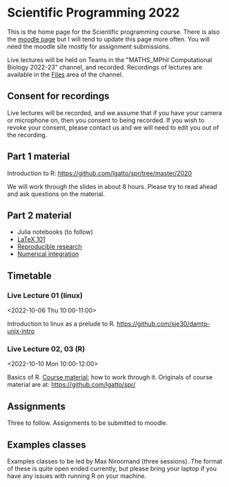 # Scientific Programming 2022

This is the home page for the Scientific programming course.  There is
also the [moodle
page](https://www.vle.cam.ac.uk/course/view.php?id=245192) but I will
tend to update this page more often.  You will need the moodle site
mostly for assignment submissions.

Live lectures will be held on Teams in the "MATHS_MPhil Computational
Biology 2022-23" channel, and recorded.  Recordings of lectures are
available in the [Files](https://universityofcambridgecloud.sharepoint.com/:f:/r/sites/DAMTP_MPhilinComputationalBiologyTeam2022-23/Shared%20Documents/Scientific%20Programming%202022/Recordings?csf=1&web=1&e=9kOVvg) area of the channel.

## Consent for recordings

Live lectures will be recorded, and we assume that if you have your
camera or microphone on, then you consent to being recorded.  If you
wish to revoke your consent, please contact us and we will need to
edit you out of the recording.

## Part 1 material

Introduction to R: https://github.com/lgatto/spr/tree/master/2020

We will work through the slides in about 8 hours.  Please try to read
ahead and ask questions on the material.

## Part 2 material 

- Julia notebooks (to follow)
- [LaTeX 101](https://github.com/sje30/latex101/blob/master/latex101.pdf)
- [Reproducible research](https://github.com/lgatto/spr/blob/master/rr/rr3.pdf)
- [Numerical integration](de.pdf)



## Timetable

###  Live Lecture 01 (linux)
<2022-10-06 Thu 10:00-11:00>

Introduction to linux as a prelude to R.
https://github.com/sje30/damtp-unix-intro

###  Live Lecture 02, 03 (R)
<2022-10-10 Mon 10:00-12:00>

Basics of R.  [Course material](spr2022.pdf); how to work through it.
Originals of course material are at: https://github.com/lgatto/spr/


<!-- Extra books to consider:  -->
<!-- [Dynamic models in Biology](https://github.com/ellner/DMB-supplements) -->
<!-- -- good for the handout with exercises. -->

<!-- [A First Course in Statistical Programming with R](https://www.cambridge.org/highereducation/books/a-first-course-in-statistical-programming-with-r/0CEDD40A37D273025535A03F1156A2CF#overview) -->
<!-- now in 3rd edition. -->

<!-- [Modern statistics for modern biology](https://www.huber.embl.de/msmb/). -->





<!-- ###  live Lecture 3 (R) -->
<!-- <2021-10-15 Fri 09:00-10:00> -->

<!-- Aims: -->

<!-- - Role of examples classes (introduce Max if available) -->
<!-- - review deadline for A1 (default 27th October). -->
<!-- - finish permutation testing from neuRo. -->
<!-- - [introduction to latex](https://github.com/sje30/latex101) live demo -->
<!--   of running it from command line and with [overleaf](https://overleaf.com) -->
<!-- - Q&A (perhaps unrecorded if that helps with discussions). -->




<!-- ###  Live Lecture 4 (R) -->
<!-- <2021-10-20 Wed 09:00-10:00> -->

<!-- Aims: -->

<!-- - Main opportunity for questions on assignment 1. -->
<!-- - Review of lecture material from part I up to page 116 (end of -->
<!--   section on objects). -->

<!-- ###  Live Lecture 5 (R) -->
<!-- <2021-10-22 Fri 09:00-10:00> -->

<!-- (New Part 2 topic.) Using github for your work.  Please get a github -->
<!-- account beforehand; get a student account -->
<!-- https://education.github.com/pack to ensure you get the 'Pro' features -->
<!-- like private repositories. -->

<!-- To cover: version control, markdown, issues, '.', binder. -->

<!-- See: [github](github) folder for materials, and for the final -->
<!-- repository, see https://github.com/sje30/darts -->

<!-- Recommendation from class for 'github desktop' client -->
<!-- https://desktop.github.com/ to ease use of working with github. -->
	
<!-- ###  Live Lecture 6 (R) -->
<!-- <2021-10-27 Wed 09:00-10:00> -->

<!-- Aims: -->
<!-- - Review of lecture material from part I up to end of document. -->
<!-- - Assignment 2 to be handed out, with suggested two-week deadline. -->
<!-- - Reproducible research (part 2 lectures: RR 0, RR 1 (Make), RR 2 (knitr). -->
<!-- - Introduction to optimisation -- simulated annealing. [Kirkpatrick et al 1983](https://paperpile.com/app/p/c885cc7d-488e-0352-82ad-0de4045427c9). -->

<!-- ###  Live Lecture 7 (R) -->
<!-- <2021-10-29 Fri 09:00-10:00> -->

<!-- Part 2: Numerical integration. [de.pdf](de.pdf) -->

<!-- ###  Live Lecture 8 (R) -->
<!-- <2021-11-03 Wed 09:00-10:00> -->

<!-- Feedback session on assignment 1.  Questions on assignment 2. -->

<!-- ###  Live Lecture 9 (R) -->
<!-- <2021-11-05 Fri 09:00-10:00> -->

<!-- Conclusions; next steps. -->

<!-- - GGPLOT Third edition in prep: https://ggplot2-book.org/ -->
<!-- - R for Data Science https://r4ds.had.co.nz/ -->
<!-- - Markdown, Bookdown https://bookdown.org/ -->

<!-- Assignment 3 to be handed out. -->

## Assignments

Three to follow.  Assignments to be submitted to moodle.


<!-- [Assignment 1](assigns/spa1-2021.pdf) -->

<!-- [Assignment 2](assigns/spa2-2021.pdf) -->

<!-- [Assignment 3](assigns/spa3-2021.pdf) -->

<!-- To help with assignment 2, here is a way to include your R code -->
<!-- functions in an appendix, rather than in the main body of the report. -->
<!-- It relies on giving your code chunks names.  See [test.Rnw](test.Rnw) -->
<!-- and [test.pdf](test.pdf). -->


## Examples classes

Examples classes to be led by Max Niroomand (three sessions).
The format of these is quite open ended currently, but please bring
your laptop if you have any issues with running R on your machine.


